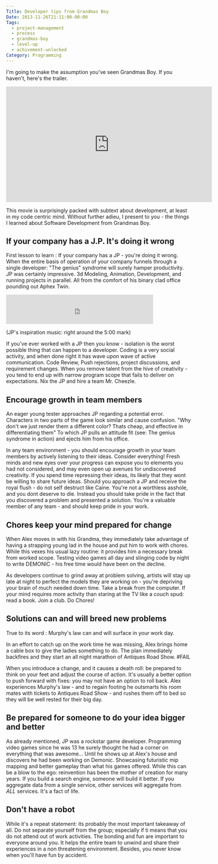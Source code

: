 ```yaml
---
Title: Developer tips from Grandmas Boy
Date: 2013-11-26T21:11:00-00:00
Tags:
  - project-management
  - process
  - grandmas-boy
  - level-up
  - achivement-unlocked
Category: Programming
---
```


I'm going to make the assumption you've seen Grandmas Boy. If you haven't, here's the trailer.

<iframe width="560" height="315" src="http://www.youtube.com/embed/rQ9y4ro4Aw4" frameborder="0" allowfullscreen></iframe>

This movie is surprisingly packed with subtext about development, at least in my code centric mind. Without further adieu, I present to you - the things I learned about Software Development from Grandmas Boy.


<!--  More -->

If your company has a J.P. It's doing it wrong
----------------------------------------------

First lesson to learn : If your company has a JP - you're doing it wrong. When the entire basis of operation of your company funnels through a single developer: "The genius" syndrome will surely hamper productivity. JP was certainly impressive. 3d Modeling, Animation, Development, and running projects in parallel. All from the comfort of his binary clad office pounding out Aphex Twin.

<iframe width="400" height="80" src="https://rd.io/i/QU4qZjdedsSL" frameborder="0"></iframe>

(JP's inspiration music: right around the 5:00 mark)

If you've ever worked with a JP then you know - isolation is the worst possible thing that can happen to a developer. Coding is a very social activity, and when done right it has wave upon wave of active communication. Code Review, Push rejections, project discussions, and requirement changes. When you remove talent from the hive of creativity - you tend to end up with narrow program scope that fails to deliver on expectations. Nix the JP and hire a team Mr. Cheezle.

Encourage growth in team members
--------------------------------

An eager young tester approaches JP regarding a potential error. Characters in two parts of the game look similar and cause confusion. "Why don't we just render them a different color? Thats cheap, and effective in differentiating them" To which JP pulls an attitude fit (see: The genius syndrome in action) and ejects him from his office.

In any team environment - you should encourage growth in your team members by actively listening to their ideas. Consider everything! Fresh minds and new eyes over your progress can expose you to elements you had not considered, and may even open up avenues for undiscovered creativity. If you spend time repressing their ideas, its likely that they wont be willing to share future ideas. Should you approach a JP and receive the royal flush - do not self destruct like Caine. You're not a worthless asshole, and you dont deserve to die. Instead you should take pride in the fact that you discovered a problem and presented a solution.  You're a valuable member of any team - and should keep pride in your work.

Chores keep your mind prepared for change
-----------------------------------------

When Alex moves in with his Grandma, they immediately take advantage of having a strapping young lad in the house and put him to work with chores. While this vexes his usual lazy routine: it provides him a necessary break from worked scope. Testing video games all day and slinging code by night to write DEMONIC - his free time would have been on the decline.

As developers continue to grind away at problem solving, artists will stay up late at night to perfect the models they are working on - you're depriving your brain of much needed down time. Take a break from the computer. If your mind requires more activity than staring at the TV like a couch spud: read a book. Join a club. Do Chores!


Solutions can and will breed new problems
------------------------------------------

True to its word : Murphy's law can and will surface in your work day.

In an effort to catch up on the work time he was missing, Alex brings home a cable box to give the ladies something to do. The plan immediately backfires and they start an all night marathon of Antiques Road Show. #FAIL

When you introduce a change, and it causes a death roll: be prepared to think on your feet and adjust the course of action. It's usually a better option to push forward with fixes: you may not have an option to roll back. Alex experiences Murphy's law - and to regain footing he outsmarts his room mates with tickets to Antiques Road Show - and rushes them off to bed so they will be well rested for their big day.

Be prepared for someone to do your idea bigger and better
---------------------------------------------------------

As already mentioned, JP was a rockstar game developer. Programming video games since he was 13 he surely thought he had a corner on everything that was awesome... Until he shows up at Alex's house and discovers he had been working on Demonic. Showcasing futuristic mip mapping and better gameplay than what his games offered. While this can be a blow to the ego: reinvention has been the mother of creation for many years. If you build a search engine, someone will build it better. If you aggregate data from a single service, other services will aggregate from *ALL* services. It's a fact of life.

Don't have a robot
--------------------------

While it's a repeat statement: its probably the most important takeaway of all. Do not separate yourself from the group; especially if ti means that you do not attend out of work activities. The bonding and fun are important to everyone around you. It helps the entire team to unwind and share their experiences in a non threatening environment. Besides, you never know when you'll have fun by accident.
